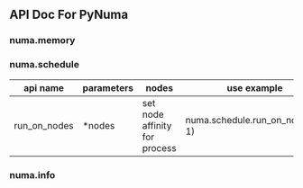 API Doc For PyNuma
--
### numa.memory

### numa.schedule

| api name      | parameters | nodes | use example|
| ----------- | ----------- | ----------- | ----------- |
| run_on_nodes      | *nodes       | set node affinity for process      | numa.schedule.run_on_nodes(0, 1) |



### numa.info
